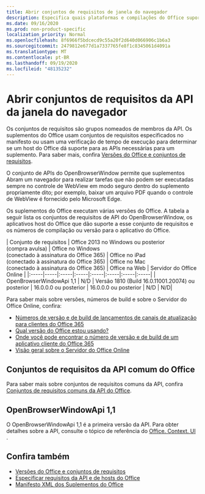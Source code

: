 ```yaml
---
title: Abrir conjuntos de requisitos de janela do navegador
description: Especifica quais plataformas e compilações do Office suportam a API openBrowserWindow.
ms.date: 09/16/2020
ms.prod: non-product-specific
localization_priority: Normal
ms.openlocfilehash: 8f6966f5bdcecd9c55a20f2d640d066906c1b6a3
ms.sourcegitcommit: 2479812e677d1a7337765fe8f1c8345061d4091a
ms.translationtype: MT
ms.contentlocale: pt-BR
ms.lasthandoff: 09/19/2020
ms.locfileid: "48135232"
---
```

# <a name="open-browser-window-api-requirement-sets"></a>Abrir conjuntos de requisitos da API da janela do navegador

Os conjuntos de requisitos são grupos nomeados de membros da API. Os suplementos do Office usam conjuntos de requisitos especificados no manifesto ou usam uma verificação de tempo de execução para determinar se um host do Office dá suporte para as APIs necessárias para um suplemento. Para saber mais, confira [Versões do Office e conjuntos de requisitos](../../develop/office-versions-and-requirement-sets.md).

O conjunto de APIs do OpenBrowserWindow permite que suplementos Abram um navegador para realizar tarefas que não podem ser executadas sempre no controle de WebView em modo seguro dentro do suplemento propriamente dito; por exemplo, baixar um arquivo PDF quando o controle de WebView é fornecido pelo Microsoft Edge.

Os suplementos do Office executam várias versões do Office. A tabela a seguir lista os conjuntos de requisitos de API do OpenBrowserWindow, os aplicativos host do Office que dão suporte a esse conjunto de requisitos e os números de compilação ou versão para o aplicativo do Office.

|  Conjunto de requisitos  | Office 2013 no Windows ou posterior<br>(compra avulsa) | Office no Windows<br>(conectado à assinatura do Office 365) |  Office no iPad<br>(conectado à assinatura do Office 365)  |  Office no Mac<br>(conectado à assinatura do Office 365)  | Office na Web  |  Servidor do Office Online  |
|:-----|-----|:-----|:-----|:-----|:-----|:-----|:-----|
| OpenBrowserWindowApi 1,1  | N/D | Versão 1810 (Build 16.0.11001.20074) ou posterior | 16.0.0.0 ou posterior | 16.0.0.0 ou posterior | N/D | N/D|

Para saber mais sobre versões, números de build e sobre o Servidor do Office Online, confira:

- 
  [Números de versão e de build de lançamentos de canais de atualização para clientes do Office 365](https://support.office.com/article/version-and-build-numbers-of-update-channel-releases-ae942449-1fca-4484-898b-a933ea23def7)
- [Qual versão do Office estou usando?](https://support.office.com/article/What-version-of-Office-am-I-using-932788b8-a3ce-44bf-bb09-e334518b8b19)
- 
  [Onde você pode encontrar o número de versão e de build de um aplicativo cliente do Office 365](https://support.office.com/article/version-and-build-numbers-of-update-channel-releases-ae942449-1fca-4484-898b-a933ea23def7)
- [Visão geral sobre o Servidor do Office Online](/officeonlineserver/office-online-server-overview)

## <a name="office-common-api-requirement-sets"></a>Conjuntos de requisitos da API comum do Office

Para saber mais sobre conjuntos de requisitos comuns da API, confira [Conjuntos de requisitos comuns da API do Office](office-add-in-requirement-sets.md).

## <a name="openbrowserwindowapi-11"></a>OpenBrowserWindowApi 1,1

O OpenBrowserWindowApi 1,1 é a primeira versão da API. Para obter detalhes sobre a API, consulte o tópico de referência do [Office. Context. UI](/javascript/api/office/office.context.ui) .

## <a name="see-also"></a>Confira também

- [Versões do Office e conjuntos de requisitos](../../develop/office-versions-and-requirement-sets.md)
- [Especificar requisitos da API e de hosts do Office](../../develop/specify-office-hosts-and-api-requirements.md)
- [Manifesto XML dos Suplementos do Office](../../develop/add-in-manifests.md)
